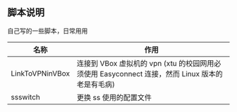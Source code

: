 ## 脚本说明

自己写的一些脚本，日常用用

| 名称            | 作用                                                                                            |
|-----------------|-------------------------------------------------------------------------------------------------|
| LinkToVPNinVBox | 连接到 VBox 虚拟机的 vpn (xtu 的校园网用必须使用 Easyconnect 连接，然而 Linux 版本的老是有毛病) |
| ssswitch        | 更换 ss 使用的配置文件                                                                            |
